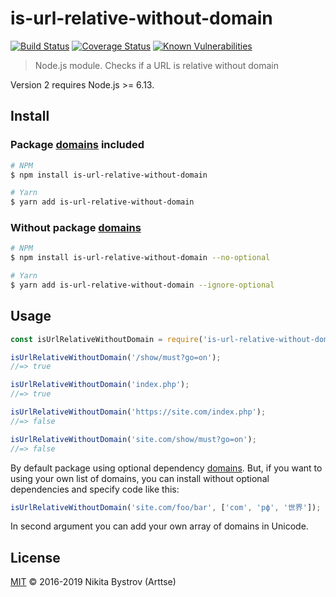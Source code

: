 # is-url-relative-without-domain
[![Build Status](https://travis-ci.org/Arttse/node.is-url-relative-without-domain.svg?branch=master)](https://travis-ci.org/Arttse/node.is-url-relative-without-domain)
[![Coverage Status](https://coveralls.io/repos/github/Arttse/node.is-url-relative-without-domain/badge.svg?branch=master)](https://coveralls.io/github/Arttse/node.is-url-relative-without-domain?branch=master)
[![Known Vulnerabilities](https://snyk.io/test/github/arttse/node.is-url-relative-without-domain/badge.svg)](https://snyk.io/test/github/arttse/node.is-url-relative-without-domain)

> Node.js module. Checks if a URL is relative without domain

Version 2 requires Node.js >= 6.13.

## Install

### Package [domains](https://www.npmjs.com/package/domains) included
```sh
# NPM
$ npm install is-url-relative-without-domain

# Yarn
$ yarn add is-url-relative-without-domain
```

### Without package [domains](https://www.npmjs.com/package/domains)
```sh
# NPM
$ npm install is-url-relative-without-domain --no-optional

# Yarn
$ yarn add is-url-relative-without-domain --ignore-optional

```


## Usage

```js
const isUrlRelativeWithoutDomain = require('is-url-relative-without-domain');

isUrlRelativeWithoutDomain('/show/must?go=on');
//=> true

isUrlRelativeWithoutDomain('index.php');
//=> true

isUrlRelativeWithoutDomain('https://site.com/index.php');
//=> false

isUrlRelativeWithoutDomain('site.com/show/must?go=on');
//=> false
```

By default package using optional dependency [domains](https://www.npmjs.com/package/domains). But, if you want to using your own list of domains, you can install without optional dependencies and specify code like this:
```js
isUrlRelativeWithoutDomain('site.com/foo/bar', ['com', 'рф', '世界']);
```
In second argument you can add your own array of domains in Unicode.


## License
[MIT](LICENSE) &copy; 2016-2019 Nikita Bystrov (Arttse)
